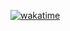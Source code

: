 [![wakatime](https://wakatime.com/badge/github/Brad123ghost/FirstForgeMod.svg)](https://wakatime.com/badge/github/Brad123ghost/FirstForgeMod)
